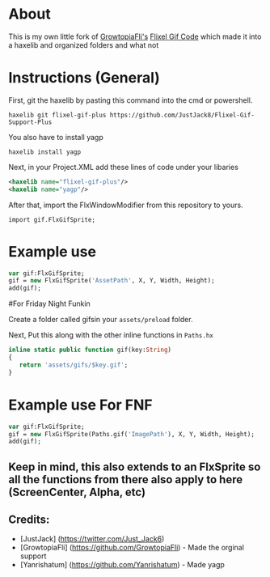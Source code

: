# About
This is my own little fork of [GrowtopiaFli's](https://github.com/GrowtopiaFli) [Flixel Gif Code](https://github.com/GrowtopiaFli/openfl-haxeflixel-gif-code) which made it into a haxelib and organized folders and what not
# Instructions (General)
First, git the haxelib by pasting this command into the cmd or powershell.
```
haxelib git flixel-gif-plus https://github.com/JustJack8/Flixel-Gif-Support-Plus
```

You also have to install yagp
```
haxelib install yagp
```

Next, in your Project.XML add these lines of code under your libaries
```xml
<haxelib name="flixel-gif-plus"/>
<haxelib name="yagp"/>
```

After that, import the FlxWindowModifier from this repository to yours.
```
import gif.FlxGifSprite;
```

# Example use
```haxe
var gif:FlxGifSprite;
gif = new FlxGifSprite('AssetPath', X, Y, Width, Height);
add(gif);
```

#For Friday Night Funkin

Create a folder called gifsin your `assets/preload` folder.

Next, Put this along with the other inline functions in `Paths.hx`
```haxe
inline static public function gif(key:String)
{
   return 'assets/gifs/$key.gif';
}
```

# Example use For FNF
```haxe
var gif:FlxGifSprite;
gif = new FlxGifSprite(Paths.gif('ImagePath'), X, Y, Width, Height);
add(gif);
```
## Keep in mind, this also extends to an FlxSprite so all the functions from there also apply to here (ScreenCenter, Alpha, etc)

## Credits:
* [JustJack] (https://twitter.com/Just_Jack6)
* [GrowtopiaFli] (https://github.com/GrowtopiaFli) - Made the orginal support
* [Yanrishatum] (https://github.com/Yanrishatum) - Made yagp
